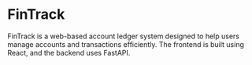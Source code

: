 # FinTrack
FinTrack is a web-based account ledger system designed to help users manage accounts and transactions efficiently. The frontend is built using React, and the backend uses FastAPI.
